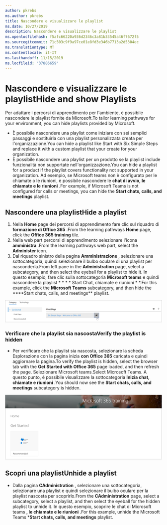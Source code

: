 ```yaml
---
author: pkrebs
ms.author: pkrebs
title: Nascondere e visualizzare le playlist
ms.date: 10/27/2019
description: Nascondere e visualizzare le playlist
ms.openlocfilehash: f5afc66220a936d2346c3a81b33545a46f7672f5
ms.sourcegitcommit: 71c503c9f9a97ce01e8fd3e346b7713a2d5304ec
ms.translationtype: MT
ms.contentlocale: it-IT
ms.lasthandoff: 11/15/2019
ms.locfileid: "37886659"
---
```

# <a name="hide-and-show-playlists"></a><span data-ttu-id="7c716-103">Nascondere e visualizzare le playlist</span><span class="sxs-lookup"><span data-stu-id="7c716-103">Hide and show Playlists</span></span>

<span data-ttu-id="7c716-104">Per adattare i percorsi di apprendimento per l'ambiente, è possibile nascondere le playlist fornite da Microsoft.</span><span class="sxs-lookup"><span data-stu-id="7c716-104">To tailor learning pathways for your environment, you can hide playlists provided by Microsoft.</span></span> 

- <span data-ttu-id="7c716-105">È possibile nascondere una playlist come iniziare con sei semplici passaggi e sostituirla con una playlist personalizzata creata per l'organizzazione.</span><span class="sxs-lookup"><span data-stu-id="7c716-105">You can hide a playlist like Start with Six Simple Steps and replace it with a custom playlist that your create for your organization.</span></span>
- <span data-ttu-id="7c716-106">È possibile nascondere una playlist per un prodotto se la playlist include funzionalità non supportate nell'organizzazione.</span><span class="sxs-lookup"><span data-stu-id="7c716-106">You can hide a playlist for a product if the playlist covers functionality not supported in your organization.</span></span> <span data-ttu-id="7c716-107">Ad esempio, se Microsoft teams non è configurato per le chiamate o le riunioni, è possibile nascondere le **chat di avvio, le chiamate e le riunioni** .</span><span class="sxs-lookup"><span data-stu-id="7c716-107">For example, if Microsoft Teams is not configured for calls or meetings, you can hide the **Start chats, calls, and meetings** playlist.</span></span> 

## <a name="hide-a-playlist"></a><span data-ttu-id="7c716-108">Nascondere una playlist</span><span class="sxs-lookup"><span data-stu-id="7c716-108">Hide a playlist</span></span>

1. <span data-ttu-id="7c716-109">Nella **Home** page dei percorsi di apprendimento fare clic sul riquadro di **formazione di Office 365** .</span><span class="sxs-lookup"><span data-stu-id="7c716-109">From the learning pathways **Home** page, click the **Office 365 training** tile.</span></span>
2. <span data-ttu-id="7c716-110">Nella web part percorsi di apprendimento selezionare l'icona **amministra** .</span><span class="sxs-lookup"><span data-stu-id="7c716-110">From the learning pathways web part, select the **Administer** icon.</span></span> 
3. <span data-ttu-id="7c716-111">Dal riquadro sinistro della pagina **Amministrazione** , selezionare una sottocategoria, quindi selezionare il bulbo oculare di una playlist per nasconderla.</span><span class="sxs-lookup"><span data-stu-id="7c716-111">From left pane in the **Administration** page, select a subcategory, and then select the eyeball for a playlist to hide it.</span></span> <span data-ttu-id="7c716-112">In questo esempio, fare clic sulla sottocategoria **Microsoft teams** e quindi nascondere la playlist \* \* \* \* Start Chat, chiamate e riunioni \* \*.</span><span class="sxs-lookup"><span data-stu-id="7c716-112">For this example, click the **Microsoft Teams** subcategory, and then hide the \*\*\*\*Start chats, calls, and meetings\*\* playlist.</span></span>  

![CG-hideplaylist. png](media/cg-hideplaylist.png)

### <a name="verify-the-playlist-is-hidden"></a><span data-ttu-id="7c716-114">Verificare che la playlist sia nascosta</span><span class="sxs-lookup"><span data-stu-id="7c716-114">Verify the playlist is hidden</span></span>
- <span data-ttu-id="7c716-115">Per verificare che la playlist sia nascosta, selezionare la scheda Esplorazione con la pagina inizia **con Office 365** caricata e quindi aggiornare la pagina.</span><span class="sxs-lookup"><span data-stu-id="7c716-115">To verify the playlist is hidden, select the browser tab with the **Get Started with Office 365** page loaded, and then refresh the page.</span></span> <span data-ttu-id="7c716-116">Selezionare Microsoft teams.</span><span class="sxs-lookup"><span data-stu-id="7c716-116">Select Microsoft Teams.</span></span> <span data-ttu-id="7c716-117">A questo punto, è possibile visualizzare la sottocategoria **Inizia chat, chiamate e riunioni** .</span><span class="sxs-lookup"><span data-stu-id="7c716-117">You should now see the **Start chats, calls, and meetings** subcategory is hidden.</span></span> 

![CG-hideplaylistrefresh. png](media/cg-hideplaylistrefresh.png)

## <a name="unhide-a-playlist"></a><span data-ttu-id="7c716-119">Scopri una playlist</span><span class="sxs-lookup"><span data-stu-id="7c716-119">Unhide a playlist</span></span>

- <span data-ttu-id="7c716-120">Dalla pagina **CAdministration** , selezionare una sottocategoria, selezionare una playlist e quindi selezionare il bulbo oculare per la playlist nascosta per scoprirlo.</span><span class="sxs-lookup"><span data-stu-id="7c716-120">From the **CAdministration** page, select a subcategory, select a playlist, and then select the eyeball for the hidden playlist to unhide it.</span></span> <span data-ttu-id="7c716-121">In questo esempio, scoprire le chat di Microsoft teams **, le chiamate e le riunioni** .</span><span class="sxs-lookup"><span data-stu-id="7c716-121">For this example, unhide the Microsoft Teams \***Start chats, calls, and meetings** playlist.</span></span>   

